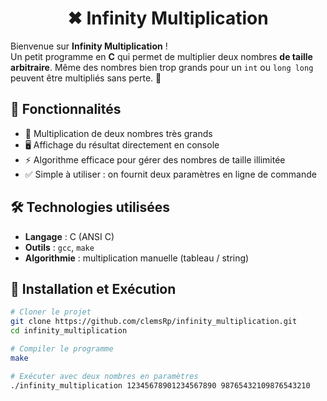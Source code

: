 <h1 align="center">✖ Infinity Multiplication</h1>

Bienvenue sur **Infinity Multiplication** !  
Un petit programme en **C** qui permet de multiplier deux nombres **de taille arbitraire**. Même des nombres bien trop grands pour un `int` ou `long long` peuvent être multipliés sans perte. 🚀

## 📌 Fonctionnalités
- 🔢 Multiplication de deux nombres très grands
- 🖥️ Affichage du résultat directement en console
- ⚡ Algorithme efficace pour gérer des nombres de taille illimitée
- ✅ Simple à utiliser : on fournit deux paramètres en ligne de commande

## 🛠 Technologies utilisées
- **Langage** : C (ANSI C)
- **Outils** : `gcc`, `make`
- **Algorithmie** : multiplication manuelle (tableau / string)

## 🚀 Installation et Exécution

```sh
# Cloner le projet
git clone https://github.com/clemsRp/infinity_multiplication.git
cd infinity_multiplication

# Compiler le programme
make

# Exécuter avec deux nombres en paramètres
./infinity_multiplication 12345678901234567890 98765432109876543210
